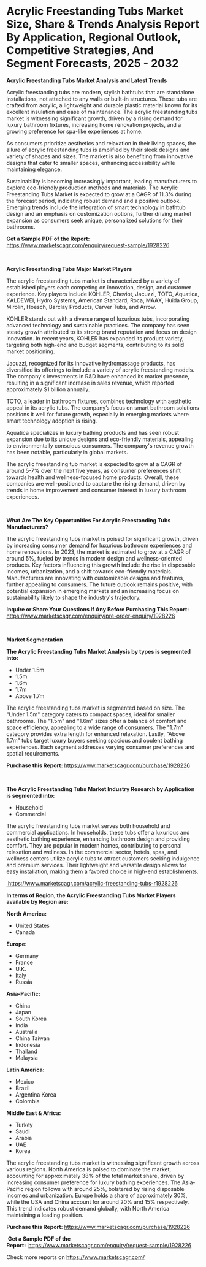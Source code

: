 <p><h1>Acrylic Freestanding Tubs Market Size, Share & Trends Analysis Report By Application, Regional Outlook, Competitive Strategies, And Segment Forecasts, 2025 - 2032</h1></p><p><strong>Acrylic Freestanding Tubs Market Analysis and Latest Trends</strong></p>
<p><p>Acrylic freestanding tubs are modern, stylish bathtubs that are standalone installations, not attached to any walls or built-in structures. These tubs are crafted from acrylic, a lightweight and durable plastic material known for its excellent insulation and ease of maintenance. The acrylic freestanding tubs market is witnessing significant growth, driven by a rising demand for luxury bathroom fixtures, increasing home renovation projects, and a growing preference for spa-like experiences at home.</p><p>As consumers prioritize aesthetics and relaxation in their living spaces, the allure of acrylic freestanding tubs is amplified by their sleek designs and variety of shapes and sizes. The market is also benefiting from innovative designs that cater to smaller spaces, enhancing accessibility while maintaining elegance. </p><p>Sustainability is becoming increasingly important, leading manufacturers to explore eco-friendly production methods and materials. The Acrylic Freestanding Tubs Market is expected to grow at a CAGR of 11.3% during the forecast period, indicating robust demand and a positive outlook. Emerging trends include the integration of smart technology in bathtub design and an emphasis on customization options, further driving market expansion as consumers seek unique, personalized solutions for their bathrooms.</p></p>
<p><strong>Get a Sample PDF of the Report:&nbsp;</strong> <a href="https://www.marketscagr.com/enquiry/request-sample/1928226?utm_campaign=1097&utm_medium=2&utm_source=Github&utm_content=ia&utm_term=15012025&utm_id=acrylic-freestanding-tubs">https://www.marketscagr.com/enquiry/request-sample/1928226</a></p>
<p>&nbsp;</p>
<p><strong>Acrylic Freestanding Tubs Major Market Players</strong></p>
<p><p>The acrylic freestanding tubs market is characterized by a variety of established players each competing on innovation, design, and customer experience. Key players include KOHLER, Cheviot, Jacuzzi, TOTO, Aquatica, KALDEWEI, Hydro Systems, American Standard, Roca, MAAX, Huida Group, Mirolin, Hoesch, Barclay Products, Carver Tubs, and Arrow.</p><p>KOHLER stands out with a diverse range of luxurious tubs, incorporating advanced technology and sustainable practices. The company has seen steady growth attributed to its strong brand reputation and focus on design innovation. In recent years, KOHLER has expanded its product variety, targeting both high-end and budget segments, contributing to its solid market positioning.</p><p>Jacuzzi, recognized for its innovative hydromassage products, has diversified its offerings to include a variety of acrylic freestanding models. The company's investments in R&D have enhanced its market presence, resulting in a significant increase in sales revenue, which reported approximately $1 billion annually.</p><p>TOTO, a leader in bathroom fixtures, combines technology with aesthetic appeal in its acrylic tubs. The company’s focus on smart bathroom solutions positions it well for future growth, especially in emerging markets where smart technology adoption is rising.</p><p>Aquatica specializes in luxury bathing products and has seen robust expansion due to its unique designs and eco-friendly materials, appealing to environmentally conscious consumers. The company's revenue growth has been notable, particularly in global markets.</p><p>The acrylic freestanding tub market is expected to grow at a CAGR of around 5-7% over the next five years, as consumer preferences shift towards health and wellness-focused home products. Overall, these companies are well-positioned to capture the rising demand, driven by trends in home improvement and consumer interest in luxury bathroom experiences.</p></p>
<p>&nbsp;</p>
<p><strong>What Are The Key Opportunities For Acrylic Freestanding Tubs Manufacturers?</strong></p>
<p><p>The acrylic freestanding tubs market is poised for significant growth, driven by increasing consumer demand for luxurious bathroom experiences and home renovations. In 2023, the market is estimated to grow at a CAGR of around 5%, fueled by trends in modern design and wellness-oriented products. Key factors influencing this growth include the rise in disposable incomes, urbanization, and a shift towards eco-friendly materials. Manufacturers are innovating with customizable designs and features, further appealing to consumers. The future outlook remains positive, with potential expansion in emerging markets and an increasing focus on sustainability likely to shape the industry's trajectory.</p></p>
<p><strong>Inquire or Share Your Questions If Any Before Purchasing This Report:</strong> <a href="https://www.marketscagr.com/enquiry/pre-order-enquiry/1928226?utm_campaign=1097&utm_medium=2&utm_source=Github&utm_content=ia&utm_term=15012025&utm_id=acrylic-freestanding-tubs">https://www.marketscagr.com/enquiry/pre-order-enquiry/1928226</a></p>
<p>&nbsp;</p>
<p><strong>Market Segmentation</strong></p>
<p><strong>The Acrylic Freestanding Tubs Market Analysis by types is segmented into:</strong></p>
<p><ul><li>Under 1.5m</li><li>1.5m</li><li>1.6m</li><li>1.7m</li><li>Above 1.7m</li></ul></p>
<p><p>The acrylic freestanding tubs market is segmented based on size. The "Under 1.5m" category caters to compact spaces, ideal for smaller bathrooms. The "1.5m" and "1.6m" sizes offer a balance of comfort and space efficiency, appealing to a wide range of consumers. The "1.7m" category provides extra length for enhanced relaxation. Lastly, "Above 1.7m" tubs target luxury buyers seeking spacious and opulent bathing experiences. Each segment addresses varying consumer preferences and spatial requirements.</p></p>
<p><strong>Purchase this Report:&nbsp;</strong><a href="https://www.marketscagr.com/purchase/1928226?utm_campaign=1097&utm_medium=2&utm_source=Github&utm_content=ia&utm_term=15012025&utm_id=acrylic-freestanding-tubs">https://www.marketscagr.com/purchase/1928226</a></p>
<p>&nbsp;</p>
<p><strong>The Acrylic Freestanding Tubs Market Industry Research by Application is segmented into:</strong></p>
<p><ul><li>Household</li><li>Commercial</li></ul></p>
<p><p>The acrylic freestanding tubs market serves both household and commercial applications. In households, these tubs offer a luxurious and aesthetic bathing experience, enhancing bathroom design and providing comfort. They are popular in modern homes, contributing to personal relaxation and wellness. In the commercial sector, hotels, spas, and wellness centers utilize acrylic tubs to attract customers seeking indulgence and premium services. Their lightweight and versatile design allows for easy installation, making them a favored choice in high-end establishments.</p></p>
<p><a href="https://www.marketscagr.com/acrylic-freestanding-tubs-r1928226?utm_campaign=1097&utm_medium=2&utm_source=Github&utm_content=ia&utm_term=15012025&utm_id=acrylic-freestanding-tubs">&nbsp;https://www.marketscagr.com/acrylic-freestanding-tubs-r1928226</a></p>
<p><strong>In terms of Region, the Acrylic Freestanding Tubs Market Players available by Region are:</strong></p>
<p>
    <p> <strong> North America: </strong>
        <ul>
            <li>United States</li>
            <li>Canada</li>
        </ul>
        </p> 
    <p> <strong> Europe: </strong>
        <ul>
            <li>Germany</li>
            <li>France</li>
            <li>U.K.</li>
            <li>Italy</li>
            <li>Russia</li>
        </ul>
        </p> 
    <p> <strong> Asia-Pacific: </strong>
        <ul>
            <li>China</li>
            <li>Japan</li>
            <li>South Korea</li>
            <li>India</li>
            <li>Australia</li>
            <li>China Taiwan</li>
            <li>Indonesia</li>
            <li>Thailand</li>
            <li>Malaysia</li>
        </ul>
        </p> 
    <p> <strong> Latin America: </strong>
        <ul>
            <li>Mexico</li>
            <li>Brazil</li>
            <li>Argentina Korea</li>
            <li>Colombia</li>
        </ul>
        </p> 
    <p> <strong> Middle East & Africa: </strong>
        <ul>
            <li>Turkey</li>
            <li>Saudi</li>
            <li>Arabia</li>
            <li>UAE</li>
            <li>Korea</li>
        </ul>
    </p>
    </p>
<p><p>The acrylic freestanding tubs market is witnessing significant growth across various regions. North America is poised to dominate the market, accounting for approximately 38% of the total market share, driven by increasing consumer preference for luxury bathing experiences. The Asia-Pacific region follows with around 25%, bolstered by rising disposable incomes and urbanization. Europe holds a share of approximately 30%, while the USA and China account for around 20% and 15% respectively. This trend indicates robust demand globally, with North America maintaining a leading position.</p></p>
<p><strong>Purchase this Report: </strong><a href="https://www.marketscagr.com/purchase/1928226?utm_campaign=1097&utm_medium=2&utm_source=Github&utm_content=ia&utm_term=15012025&utm_id=acrylic-freestanding-tubs">https://www.marketscagr.com/purchase/1928226</a></p>
<p>&nbsp;<strong>Get a Sample PDF of the Report:&nbsp;&nbsp;</strong><a href="https://www.marketscagr.com/enquiry/request-sample/1928226?utm_campaign=1097&utm_medium=2&utm_source=Github&utm_content=ia&utm_term=15012025&utm_id=acrylic-freestanding-tubs">https://www.marketscagr.com/enquiry/request-sample/1928226</a></p>
<p><strong></strong></p>
<p>Check more reports on <a href="https://www.marketscagr.com/?utm_campaign=1097&utm_medium=2&utm_source=Github&utm_content=ia&utm_term=15012025&utm_id=acrylic-freestanding-tubs">https://www.marketscagr.com/</a></p>